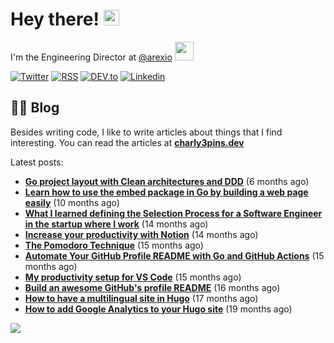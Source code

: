 
# Hey there! <img src="https://media.giphy.com/media/hvRJCLFzcasrR4ia7z/giphy.gif" width="25px">

I'm the Engineering Director at <a href="https://github.com/arexio">@arexio</a> <img src="https://media.giphy.com/media/WUlplcMpOCEmTGBtBW/giphy.gif" width="30">

[![Twitter](https://img.shields.io/badge/Twitter-1DA1F2?style=for-the-badge&logo=twitter&logoColor=white)](https://twitter.com/intent/follow?screen_name=charly3pins)
[![RSS](https://img.shields.io/badge/RSS-FFA500?style=for-the-badge&logo=rss&logoColor=white)](https://charly3pins.dev)
[![DEV.to](https://img.shields.io/badge/dev.to-0A0A0A?style=for-the-badge&logo=dev.to&logoColor=white)](https://dev.to/charly3pins)
[![Linkedin](https://img.shields.io/badge/LinkedIn-0077B5?style=for-the-badge&logo=linkedin&logoColor=white)](https://www.linkedin.com/in/carlesfuste/)

## 👨‍💻 Blog

Besides writing code, I like to write articles about things that I find interesting. You can read the articles at **[charly3pins.dev](https://charly3pins.dev)**

Latest posts:
- **[Go project layout with Clean architectures and DDD](https://charly3pins.dev/blog/go-project-layout-with-clean-architecures-and-ddd/)** (6 months ago)
- **[Learn how to use the embed package in Go by building a web page easily](https://charly3pins.dev/blog/learn-how-to-use-the-embed-package-in-go-by-building-a-web-page-easily/)** (10 months ago)
- **[What I learned defining the Selection Process for a Software Engineer in the startup where I work](https://charly3pins.dev/blog/what-i-learned-defining-the-selection-process-for-a-software-engineer-in-the-startup-where-i-work/)** (14 months ago)
- **[Increase your productivity with Notion](https://charly3pins.dev/blog/increase-your-productivity-with-notion/)** (14 months ago)
- **[The Pomodoro Technique](https://charly3pins.dev/blog/the-pomodoro-technique/)** (15 months ago)
- **[Automate Your GitHub Profile README with Go and GitHub Actions](https://charly3pins.dev/blog/automate-your-github-profile-readme-with-go-and-github-actions/)** (15 months ago)
- **[My productivity setup for VS Code](https://charly3pins.dev/blog/my-productivity-setup-for-vs-code/)** (15 months ago)
- **[Build an awesome GitHub's profile README](https://charly3pins.dev/blog/build-an-awesome-github-profile-readme/)** (16 months ago)
- **[How to have a multilingual site in Hugo](https://charly3pins.dev/blog/how-to-have-a-multilingual-site-in-hugo/)** (17 months ago)
- **[How to add Google Analytics to your Hugo site](https://charly3pins.dev/blog/how-to-add-google-analytics-to-your-hugo-site/)** (19 months ago)


![](https://media.giphy.com/media/OPYnG3Xf8zLag/giphy.gif)